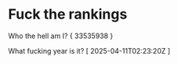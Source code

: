 # Fuck the rankings

Who the hell am I?
{ 33535938 }

What fucking year is it?
[ 2025-04-11T02:23:20Z ]

